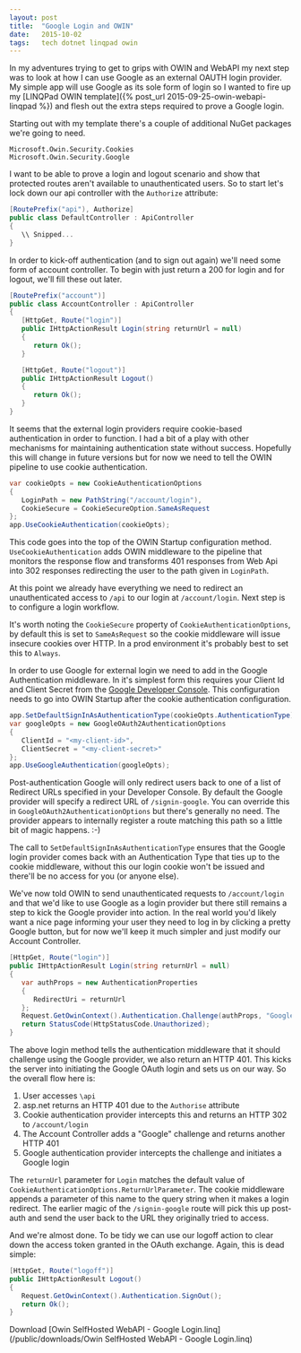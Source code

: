 ```yaml
---
layout: post
title:  "Google Login and OWIN"
date:   2015-10-02
tags:   tech dotnet linqpad owin
---
```


In my adventures trying to get to grips with OWIN and WebAPI my next step was to look at how I can use Google as an external OAUTH login provider. My simple app will use Google as its sole form of login so I wanted to fire up my [LINQPad OWIN template]({% post_url 2015-09-25-owin-webapi-linqpad %}) and flesh out the extra steps required to prove a Google login.

Starting out with my template there's a couple of additional NuGet packages we're going to need.

```
Microsoft.Owin.Security.Cookies
Microsoft.Owin.Security.Google
```

I want to be able to prove a login and logout scenario and show that protected routes aren't available to unauthenticated users. So to start let's lock down our api controller with the `Authorize` attribute:

```csharp
[RoutePrefix("api"), Authorize]
public class DefaultController : ApiController
{
   \\ Snipped...
}
```

In order to kick-off authentication (and to sign out again) we'll need some form of account controller. To begin with just return a 200 for login and for logout, we'll fill these out later.

```csharp
[RoutePrefix("account")]
public class AccountController : ApiController
{
   [HttpGet, Route("login")]
   public IHttpActionResult Login(string returnUrl = null)
   {
      return Ok();
   }

   [HttpGet, Route("logout")]
   public IHttpActionResult Logout()
   {
      return Ok();
   }
}
```

It seems that the external login providers require cookie-based authentication in order to function. I had a bit of a play with other mechanisms for maintaining authentication state without success. Hopefully this will change in future versions but for now we need to tell the OWIN pipeline to use cookie authentication.

```csharp
var cookieOpts = new CookieAuthenticationOptions
{
   LoginPath = new PathString("/account/login"),
   CookieSecure = CookieSecureOption.SameAsRequest
};
app.UseCookieAuthentication(cookieOpts);
```

This code goes into the top of the OWIN Startup configuration method. `UseCookieAuthentication` adds OWIN middleware to the pipeline that monitors the response flow and transforms 401 responses from Web Api into 302 responses redirecting the user to the path given in `LoginPath`.

At this point we already have everything we need to redirect an unauthenticated access to `/api` to our login at `/account/login`. Next step is to configure a login workflow.

It's worth noting the `CookieSecure` property of `CookieAuthenticationOptions`, by default this is set to `SameAsRequest` so the cookie middleware will issue insecure cookies over HTTP. In a prod environment it's probably best to set this to `Always`.

In order to use Google for external login we need to add in the Google Authentication middleware. In it's simplest form this requires your Client Id and Client Secret from the [Google Developer Console](https://console.developers.google.com). This configuration needs to go into OWIN Startup after the cookie authentication configuration.

```csharp
app.SetDefaultSignInAsAuthenticationType(cookieOpts.AuthenticationType);
var googleOpts = new GoogleOAuth2AuthenticationOptions
{
   ClientId = "<my-client-id>",
   ClientSecret = "<my-client-secret>"
};
app.UseGoogleAuthentication(googleOpts);
```

Post-authentication Google will only redirect users back to one of a list of Redirect URLs specified in your Developer Console. By default the Google provider will specify a redirect URL of `/signin-google`. You can override this in `GoogleOAuth2AuthenticationOptions` but there's generally no need. The provider appears to internally register a route matching this path so a little bit of magic happens. :-)

The call to `SetDefaultSignInAsAuthenticationType` ensures that the Google login provider comes back with an Authentication Type that ties up to the cookie middleware, without this our login cookie won't be issued and there'll be no access for you (or anyone else).

We've now told OWIN to send unauthenticated requests to `/account/login` and that we'd like to use Google as a login provider but there still remains a step to kick the Google provider into action. In the real world you'd likely want a nice page informing your user they need to log in by clicking a pretty Google button, but for now we'll keep it much simpler and just modify our Account Controller.

```csharp
[HttpGet, Route("login")]
public IHttpActionResult Login(string returnUrl = null)
{
   var authProps = new AuthenticationProperties
   {
      RedirectUri = returnUrl
   };
   Request.GetOwinContext().Authentication.Challenge(authProps, "Google");
   return StatusCode(HttpStatusCode.Unauthorized);
}
```

The above login method tells the authentication middleware that it should challenge using the Google provider, we also return an HTTP 401. This kicks the server into initiating the Google OAuth login and sets us on our way. So the overall flow here is:

   1. User accesses `\api`
   2. asp.net returns an HTTP 401 due to the `Authorise` attribute
   3. Cookie authentication provider intercepts this and returns an HTTP 302 to `/account/login`
   4. The Account Controller adds a "Google" challenge and returns another HTTP 401
   5. Google authentication provider intercepts the challenge and initiates a Google login

The `returnUrl` parameter for `Login` matches the default value of `CookieAuthenticationOptions.ReturnUrlParameter`. The cookie middleware appends a parameter of this name to the query string when it makes a login redirect. The earlier magic of the `/signin-google` route will pick this up post-auth and send the user back to the URL they originally tried to access.

And we're almost done. To be tidy we can use our logoff action to clear down the access token granted in the OAuth exchange. Again, this is dead simple:

```csharp
[HttpGet, Route("logoff")]
public IHttpActionResult Logout()
{
   Request.GetOwinContext().Authentication.SignOut();
   return Ok();
}
```

Download [Owin SelfHosted WebAPI - Google Login.linq](/public/downloads/Owin SelfHosted WebAPI - Google Login.linq)